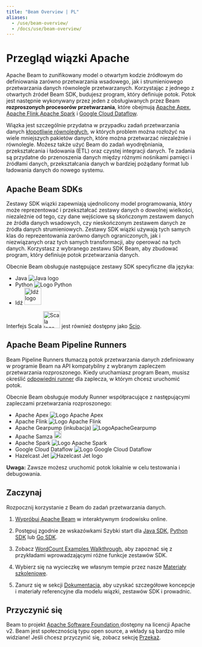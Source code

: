 ```yaml
---
title: "Beam Overview | PL"
aliases:
  - /use/beam-overview/
  - /docs/use/beam-overview/
---
```


<!--
Licensed under the Apache License, Version 2.0 (the "License");
you may not use this file except in compliance with the License.
You may obtain a copy of the License at

http://www.apache.org/licenses/LICENSE-2.0

Unless required by applicable law or agreed to in writing, software
distributed under the License is distributed on an "AS IS" BASIS,
WITHOUT WARRANTIES OR CONDITIONS OF ANY KIND, either express or implied.
See the License for the specific language governing permissions and
limitations under the License.
-->

# Przegląd wiązki Apache

Apache Beam to zunifikowany model o otwartym kodzie źródłowym do definiowania zarówno przetwarzania wsadowego, jak i strumieniowego przetwarzania danych równolegle przetwarzanych. Korzystając z jednego z otwartych źródeł Beam SDK, budujesz program, który definiuje potok. Potok jest następnie wykonywany przez jeden z obsługiwanych przez Beam **rozproszonych procesorów przetwarzania**, które obejmują [Apache Apex](http://apex.apache.org), [Apache Flink](http://flink.apache.org),[Apache Spark](http://spark.apache.org) i [Google Cloud Dataflow](https://cloud.google.com/dataflow).

Wiązka jest szczególnie przydatna w przypadku zadań przetwarzania danych [kłopotliwie równoległych](http://en.wikipedia.org/wiki/Embarassingly_parallel), w których problem można rozłożyć na wiele mniejszych pakietów danych, które można przetwarzać niezależnie i równolegle. Możesz także użyć Beam do zadań wyodrębniania, przekształcania i ładowania (ETL) oraz czystej integracji danych. Te zadania są przydatne do przenoszenia danych między różnymi nośnikami pamięci i źródłami danych, przekształcania danych w bardziej pożądany format lub ładowania danych do nowego systemu.

## Apache Beam SDKs

Zestawy SDK wiązki zapewniają ujednolicony model programowania, który może reprezentować i przekształcać zestawy danych o dowolnej wielkości, niezależnie od tego, czy dane wejściowe są skończonym zestawem danych ze źródła danych wsadowych, czy nieskończonym zestawem danych ze źródła danych strumieniowych. Zestawy SDK wiązki używają tych samych klas do reprezentowania zarówno danych ograniczonych, jak i niezwiązanych oraz tych samych transformacji, aby operować na tych danych. Korzystasz z wybranego zestawu SDK Beam, aby zbudować program, który definiuje potok przetwarzania danych.

Obecnie Beam obsługuje następujące zestawy SDK specyficzne dla języka:

- Java ![Java logo](/images/logos/sdks/java.png)
- Python ![Logo Python](/images/logos/sdks/python.png)
- Idź <img src = "/images/logos/sdks/go.png" height="45px" alt ="Idź logo">

Interfejs Scala <img src ="/images/logos/sdks/scala.png" height="45px" alt="Scala logo"> jest również dostępny jako [Scio](https://github.com/spotify/scio).

## Apache Beam Pipeline Runners

Beam Pipeline Runners tłumaczą potok przetwarzania danych zdefiniowany w programie Beam na API kompatybilny z wybranym zapleczem przetwarzania rozproszonego. Kiedy uruchamiasz program Beam, musisz określić [odpowiedni runner](/dokumentacja/runners/capability-matrix) dla zaplecza, w którym chcesz uruchomić potok.

Obecnie Beam obsługuje moduły Runner współpracujące z następującymi zapleczami przetwarzania rozproszonego:

- Apache Apex ![Logo Apache Apex](/images/logos/runners/apex.png)
- Apache Flink ![Logo Apache Flink](/images/logos/runners/flink.png)
- Apache Gearpump (inkubacja) ![LogoApacheGearpump](/images/logos/runners/gearpump.png)
- Apache Samza <img src="/images/logos/runners/samza.png" height="20px" alt="Logo Apache Samza">
- Apache Spark ![Logo Apache Spark](/images/logos/runners/spark.png)
- Google Cloud Dataflow ![Logo Google Cloud Dataflow](/images/logos/runners/dataflow.png)
- Hazelcast Jet ![Hazelcast Jet logo](/images/logos/runners/jet.png)

**Uwaga:** Zawsze możesz uruchomić potok lokalnie w celu testowania i debugowania.

## Zaczynaj

Rozpocznij korzystanie z Beam do zadań przetwarzania danych.

1. [Wypróbuj Apache Beam](/get-Start/try-apache-beam) w interaktywnym środowisku online.

1. Postępuj zgodnie ze wskazówkami Szybki start dla [Java SDK](/get-start/quickstart-java), [Python SDK](/get-start/quickstart-py) lub [Go SDK](/get-start/quickstart-go).

1. Zobacz [WordCount Examples Walkthrough](/get-start/wordcount-example), aby zapoznać się z przykładami wprowadzającymi różne funkcje zestawów SDK.

1. Wybierz się na wycieczkę we własnym tempie przez nasze [Materiały szkoleniowe](/documentation/resources/learning-resources).

1. Zanurz się w sekcji [Dokumentacja](/documentation/), aby uzyskać szczegółowe koncepcje i materiały referencyjne dla modelu wiązki, zestawów SDK i prowadnic.

## Przyczynić się

Beam to projekt <a href="http://www.apache.org" target="_blank"> Apache Software Foundation </a> dostępny na licencji Apache v2. Beam jest społecznością typu open source, a wkłady są bardzo mile widziane! Jeśli chcesz przyczynić się, zobacz sekcję [Przekaż](/contribute/).